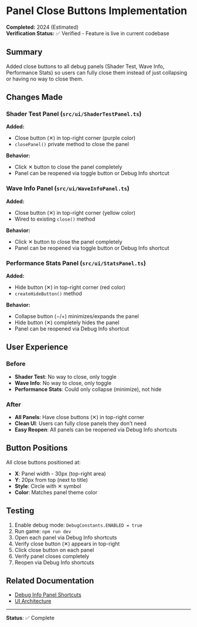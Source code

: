 # Panel Close Buttons Implementation

**Completed:** 2024 (Estimated)  
**Verification Status:** ✅ Verified - Feature is live in current codebase

## Summary

Added close buttons to all debug panels (Shader Test, Wave Info, Performance Stats) so users can fully close them instead of just collapsing or having no way to close them.

## Changes Made

### Shader Test Panel (`src/ui/ShaderTestPanel.ts`)

**Added:**

- Close button (✕) in top-right corner (purple color)
- `closePanel()` private method to close the panel

**Behavior:**

- Click ✕ button to close the panel completely
- Panel can be reopened via toggle button or Debug Info shortcut

### Wave Info Panel (`src/ui/WaveInfoPanel.ts`)

**Added:**

- Close button (✕) in top-right corner (yellow color)
- Wired to existing `close()` method

**Behavior:**

- Click ✕ button to close the panel completely
- Panel can be reopened via toggle button or Debug Info shortcut

### Performance Stats Panel (`src/ui/StatsPanel.ts`)

**Added:**

- Hide button (✕) in top-right corner (red color)
- `createHideButton()` method

**Behavior:**

- Collapse button (−/+) minimizes/expands the panel
- Hide button (✕) completely hides the panel
- Panel can be reopened via Debug Info shortcut

## User Experience

### Before

- **Shader Test**: No way to close, only toggle
- **Wave Info**: No way to close, only toggle
- **Performance Stats**: Could only collapse (minimize), not hide

### After

- **All Panels**: Have close buttons (✕) in top-right corner
- **Clean UI**: Users can fully close panels they don't need
- **Easy Reopen**: All panels can be reopened via Debug Info shortcuts

## Button Positions

All close buttons positioned at:

- **X**: Panel width - 30px (top-right area)
- **Y**: 20px from top (next to title)
- **Style**: Circle with ✕ symbol
- **Color**: Matches panel theme color

## Testing

1. Enable debug mode: `DebugConstants.ENABLED = true`
2. Run game: `npm run dev`
3. Open each panel via Debug Info shortcuts
4. Verify close button (✕) appears in top-right
5. Click close button on each panel
6. Verify panel closes completely
7. Reopen via Debug Info shortcuts

## Related Documentation

- [Debug Info Panel Shortcuts](./DEBUG_INFO_PANEL_SHORTCUTS.md)
- [UI Architecture](../../Features/UI/README.md)

---

**Status**: ✅ Complete
